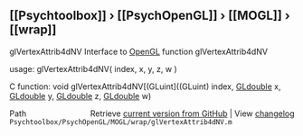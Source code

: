 ## [[Psychtoolbox]] &#8250; [[PsychOpenGL]] &#8250; [[MOGL]] &#8250; [[wrap]]

glVertexAttrib4dNV  Interface to [OpenGL](OpenGL) function glVertexAttrib4dNV  
  
usage:  glVertexAttrib4dNV( index, x, y, z, w )  
  
C function:  void glVertexAttrib4dNV[(GLuint]((GLuint) index, [GLdouble](GLdouble) x, [GLdouble](GLdouble) y, [GLdouble](GLdouble) z, [GLdouble](GLdouble) w)  




<div class="code_header" style="text-align:right;">
  <span style="float:left;">Path&nbsp;&nbsp;</span> <span class="counter">Retrieve <a href=
  "https://raw.github.com/Psychtoolbox-3/Psychtoolbox-3/beta/Psychtoolbox/PsychOpenGL/MOGL/wrap/glVertexAttrib4dNV.m">current version from GitHub</a> | View <a href=
  "https://github.com/Psychtoolbox-3/Psychtoolbox-3/commits/beta/Psychtoolbox/PsychOpenGL/MOGL/wrap/glVertexAttrib4dNV.m">changelog</a></span>
</div>
<div class="code">
  <code>Psychtoolbox/PsychOpenGL/MOGL/wrap/glVertexAttrib4dNV.m</code>
</div>

